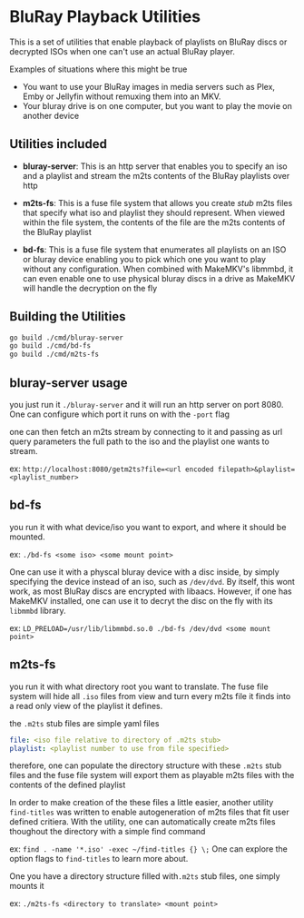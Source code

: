 # BluRay Playback Utilities

This is a set of utilities that enable playback of playlists on BluRay discs or decrypted ISOs when one can't use an actual BluRay player.  

Examples of situations where this might be true

* You want to use your BluRay images in media servers such as Plex, Emby or Jellyfin without remuxing them into an MKV.
* Your bluray drive is on one computer, but you want to play the movie on another device

## Utilities included

* **bluray-server**: This is an http server that enables you to specify an iso and a playlist and stream the m2ts contents of the BluRay playlists over http
 
* **m2ts-fs**: This is a fuse file system that allows you create _stub_ m2ts files that specify what iso and playlist they should represent.  When viewed within the file system, the contents of the file are the m2ts contents of the BluRay playlist 

* **bd-fs**: This is a fuse file system that enumerates all playlists on an ISO or bluray device enabling you to pick which one you want to play without any configuration.  When combined with MakeMKV's libmmbd, it can even enable one to use physical bluray discs in a drive as MakeMKV will handle the decryption on the fly

## Building the Utilities


```sh
go build ./cmd/bluray-server
go build ./cmd/bd-fs
go build ./cmd/m2ts-fs
```  
## bluray-server usage

you just run it ```./bluray-server``` and it will run an http server on port 8080.  One can configure which port it runs on with the ```-port``` flag

one can then fetch an m2ts stream by connecting to it and passing as url query parameters the full path to the iso and the playlist one wants to stream.

ex: ```http://localhost:8080/getm2ts?file=<url encoded filepath>&playlist=<playlist_number>```

## bd-fs

you run it with what device/iso you want to export, and where it should be mounted.

ex: ```./bd-fs <some iso> <some mount point> ```

One can use it with a physcal bluray device with a disc inside, by simply specifying the device instead of an iso, such as ```/dev/dvd```.  By itself, this wont work, as most BluRay discs are encrypted with libaacs.  However, if one has MakeMKV installed, one can use it to decryt the disc on the fly with its ```libmmbd``` library.

ex: ```LD_PRELOAD=/usr/lib/libmmbd.so.0 ./bd-fs /dev/dvd <some mount point>``` 

## m2ts-fs

you run it with what directory root you want to translate.  The fuse file system will hide all ```.iso``` files from view and turn every m2ts file it finds into a read only view of the playlist it defines.

the ```.m2ts``` stub files are simple yaml files

```yaml
file: <iso file relative to directory of .m2ts stub>
playlist: <playlist number to use from file specified>
``` 

therefore, one can populate the directory structure with these ```.m2ts``` stub files and the fuse file system will export them as playable m2ts files with the contents of the defined playlist

In order to make creation of the these files a little easier, another utility ```find-titles``` was written to enable autogeneration of m2ts files that fit user defined critiera.  With the utility, one can automatically create m2ts files thoughout the directory with a simple find command

ex: ```find . -name '*.iso' -exec ~/find-titles {} \;```  One can explore the option flags to ```find-titles``` to learn more about.

One you have a directory structure filled with```.m2ts``` stub files, one simply mounts it

ex: ```./m2ts-fs <directory to translate> <mount point>```  
